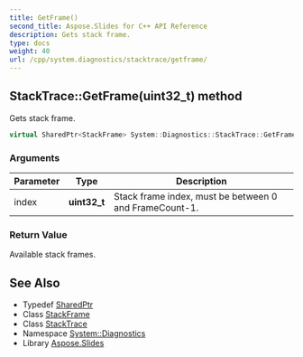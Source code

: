 ```yaml
---
title: GetFrame()
second_title: Aspose.Slides for C++ API Reference
description: Gets stack frame.
type: docs
weight: 40
url: /cpp/system.diagnostics/stacktrace/getframe/
---
```

## StackTrace::GetFrame(uint32_t) method


Gets stack frame.

```cpp
virtual SharedPtr<StackFrame> System::Diagnostics::StackTrace::GetFrame(uint32_t index)
```


### Arguments

| Parameter | Type | Description |
| --- | --- | --- |
| index | **uint32_t** | Stack frame index, must be between 0 and FrameCount-1. |

### Return Value

Available stack frames.

## See Also

* Typedef [SharedPtr](../../system/sharedptr/)
* Class [StackFrame](../stackframe/)
* Class [StackTrace](./)
* Namespace [System::Diagnostics](../)
* Library [Aspose.Slides](../../)